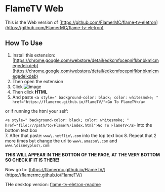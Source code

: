 # FlameTV Web
This is the Web version of [https://github.com/FlamerMC/flame-tv-eletron](https://github.com/FlamerMC/flame-tv-eletron) 

## How To Use
1. Install this extension: [https://chrome.google.com/webstore/detail/edkcmfocepnifkbnbkmlcmegedeikdeb](https://chrome.google.com/webstore/detail/edkcmfocepnifkbnbkmlcmegedeikdeb)
2. Then open the extension
3. Click  ![image](https://github.com/user-attachments/assets/826ff859-ec5f-4213-bb43-c296a8a7ab4f)
4. Then click **HTML**
5. And paste
`<a style="
background-color: black;
color: whitesmoke;
" href="https://flamermc.github.io/FlameTV/">Go To FlameTV</a>`

or if running the html your self:

`<a style="
background-color: black;
color: whitesmoke;
" href="file:///path/to/FlameTV/index.html">Go To FlameTV</a>` into the bottom text box  
7. After that paste: `www\.netflix\.com` into the top text box
8. Repeat that 2 more times but change the url to `www\.amazon\.com` and `www.\disneyplus\.com`

**THIS WILL APPEAR IN THE BOTTON OF THE PAGE, AT THE VERY BOTTOM SO CHECK IF IT IS THERE!**

Now go to: [https://flamermc.github.io/FlameTV/](https://flamermc.github.io/FlameTV/)



THe desktop version: [flame-tv-eletron-readme](https://github.com/FlamerMC/flame-tv-eletron/blob/main/README.md)
